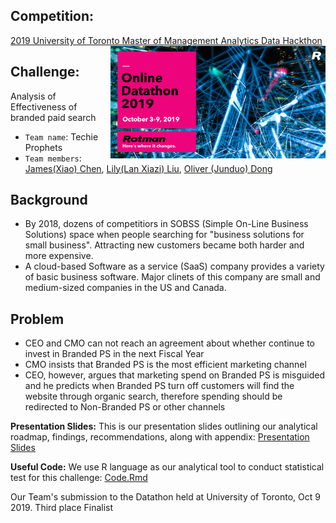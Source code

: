## Competition:
[2019 University of Toronto Master of Management Analytics Data Hackthon](https://www.rotman.utoronto.ca/Degrees/MastersPrograms/SpecializedProgramsBlog/MMA/MMA-Online-Datathon-2019-Participants-Stories) <img src='figures/MMA2019logo.png' align="right" height="180"/>


## Challenge: 
Analysis of Effectiveness of branded paid search 
-  `Team name`: Techie Prophets
- `Team members`: [James(Xiao) Chen](https://www.linkedin.com/in/james-chen-718480a/), [Lily(Lan Xiazi) Liu](https://www.linkedin.com/in/lanxiaziliu/), [Oliver (Junduo) Dong](https://www.linkedin.com/in/junduo-dong/)

## Background
- By 2018, dozens of competitiors in SOBSS (Simple On-Line Business Solutions) space when people searching for "business solutions for small business". Attracting  new customers became both harder and more expensive.
- A cloud-based Software as a service (SaaS) company provides a variety of basic business software. Major clinets of this company are small and medium-sized companies in the US and Canada.

## Problem
- CEO and CMO can not reach an agreement about whether continue to invest in Branded PS in the next Fiscal Year
- CMO insists that Branded PS is the most efficient marketing channel
- CEO, however, argues that marketing spend on Branded PS is misguided and he predicts when Branded PS turn off customers will find the website through organic search, therefore spending should be redirected to Non-Branded PS or other channels 

**Presentation Slides:** This is our presentation slides outlining our analytical roadmap, findings, recommendations, along with appendix: [Presentation Slides](https://docs.google.com/presentation/d/10_JqbrgVCmrWno5j5xJgkak4UfLHnHvUg8DcKBmpVsc/edit)

**Useful Code:** We use R language as our analytical tool to conduct statistical test for this challenge: [Code.Rmd](https://github.com/Junduo123/Analysis-of-Effectiveness-of-branded-paid-search./blob/master/2019_MMA_Datahon.Rmd)

Our Team's submission to the Datathon held at University of Toronto, Oct 9 2019. Third place Finalist


